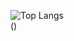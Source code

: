 
![Top Langs](https://github-readme-stats.vercel.app/api/top-langs/?username=love-cherry-roman)
<br>
()
